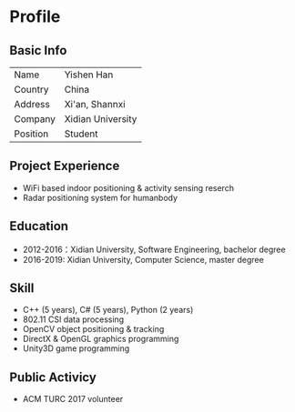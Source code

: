 # Profile
## Basic Info
|||
| --- | --- |
|Name|Yishen Han|
|Country|China|
|Address|Xi'an, Shannxi|
|Company|Xidian University|
|Position|Student|

## Project Experience
- WiFi based indoor positioning & activity sensing reserch
- Radar positioning system for humanbody

## Education
- 2012-2016：Xidian University, Software Engineering, bachelor degree
- 2016-2019: Xidian University, Computer Science, master degree

## Skill
- C++ (5 years), C# (5 years), Python (2 years)
- 802.11 CSI data processing
- OpenCV object positioning & tracking
- DirectX & OpenGL graphics programming
- Unity3D game programming

## Public Activicy
- ACM TURC 2017 volunteer
